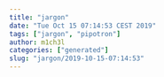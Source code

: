 ```yaml
---
title: "jargon"
date: "Tue Oct 15 07:14:53 CEST 2019"
tags: ["jargon", "pipotron"]
author: m1ch3l
categories: ["generated"]
slug: "jargon/2019-10-15-07:14:53"
---
```



